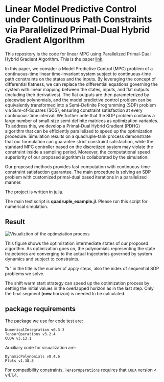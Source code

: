# Linear Model Predictive Control under Continuous Path Constraints via Parallelized Primal-Dual Hybrid Gradient Algorithm

This repository is the code for linear MPC using Parallelized Primal-Dual Hybrid Gradient Algorithm. This is the paper [link](https://arxiv.org/abs/2303.17889).


In this paper, we consider a Model Predictive Control (MPC) problem of a continuous-time linear time-invariant system subject to continuous-time path constraints on the states and the inputs. By leveraging the concept of differential flatness, we can replace the differential equations governing the system with linear mapping between the states, inputs, and flat outputs (including their derivatives). The flat outputs are then parameterized by piecewise polynomials, and the model predictive control problem can be equivalently transformed into a Semi-Definite Programming (SDP) problem via Sum-of-Squares (SOS), ensuring constraint satisfaction at every continuous-time interval. We further note that the SDP problem contains a large number of small-size semi-definite matrices as optimization variables. To address this, we develop a Primal-Dual Hybrid Gradient (PDHG) algorithm that can be efficiently parallelized to speed up the optimization procedure. Simulation results on a quadruple-tank process demonstrate that our formulation can guarantee strict constraint satisfaction, while the standard MPC controller based on the discretized system may violate the constraint inside a sampling period. Moreover, the computational speed superiority of our proposed algorithm is collaborated by the simulation.


Our proposed methods provides fast computation with continuous-time constraint satisfaction guarantee. The main procedure is solving an SDP problem with customized primal-dual based iterations in a parallelized manner.

The project is written in [julia](https://julialang.org/).

The main test script is **quadruple_example.jl**. Please run this script for numerical simulation.

## Result

![Visualiztion of the optimziation process](https://github.com/zs-li/MPC_PDHG/blob/main/anim.gif)

This figure shows the optimization intermediate states of our proposed algorithm. As optimization goes on, the polynomials representing the state trajectories are converging to the actual trajectories governed by system dynamics and subject to constraints. 

"k" in the title is the number of apply steps, also the index of sequential SDP problems we solve.

The shift warm start strategy can speed up the optimization process by setting the initial values in the overlapped horizon as in the last step. Only the final segment (**new** horizon) is needed to be calculated.

## package requirements

The package we use for code test are:

```
NumericalIntegration v0.3.3
TensorOperations v3.2.4
CUDA v3.13.1
```

Auxiliary code for visualization are:

```
DynamicPolynomials v0.4.6
Plots v1.38.8
```

For compatibility constraints, ```TensorOperations``` requires that ```CUDA``` version \< v4.1.4.
